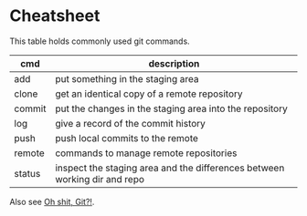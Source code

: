 # Cheatsheet

This table holds commonly used git commands.

| cmd | description                       |
|-----|-----------------------------------|
| add | put something in the staging area |
| clone | get an identical copy of a remote repository |
| commit | put the changes in the staging area into the repository |
| log | give a record of the commit history |
| push | push local commits to the remote |
| remote | commands to manage remote repositories |
| status | inspect the staging area and the differences between working dir and repo |

Also see [Oh shit, Git?!](https://ohshitgit.com).
